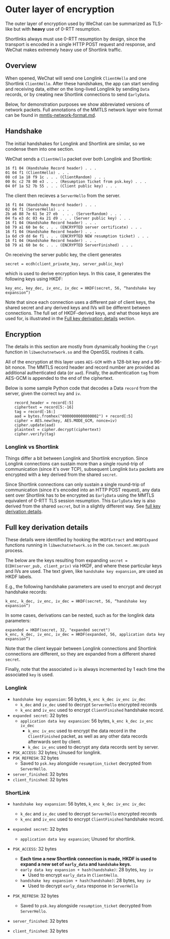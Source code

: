 # Outer layer of encryption


The outer layer of encryption used by WeChat can be summarized as TLS-like but with **heavy** use of 0-RTT resumption.

Shortlinks always must use 0-RTT resumption by design, since the transport is encoded in a single HTTP POST request and response, and WeChat makes extremely heavy use of Shortlink traffic.

## Overview
When opened, WeChat will send one Longlink `ClientHello` and one Shortlink `ClientHello`. After these handshakes, the app can start sending and receiving data, either on the long-lived Longlink by sending `Data` records, or by creating new Shortlink connections to send `EarlyData`.

Below, for demonstration purposes we show abbreviated versions of network packets. Full annotations of the MMTLS network layer wire format can be found in [mmtls-network-format.md](mmtls-network-format.md).

## Handshake

The initial handshakes for Longlink and Shortlink are similar, so we condense them into one section.

WeChat sends a `ClientHello` packet over both Longlink and Shortlink:
```
16 f1 04 (Handshake Record header) . . .
01 04 f1 (ClientHello) . . .
08 cd 1a 18 f9 1c . . . (ClientRandom) . . .
00 0c c2 78 00 e3 . . . (Resumption Ticket from psk.key) . . .
04 0f 1a 52 7b 55 . . . (Client public key) . . .
```

The client then recieves a `ServerHello` from the server.

```
16 f1 04 (Handshake Record header) . . .
02 04 f1 (ServerHello) . . .
2b a6 88 7e 61 5e 27 eb  . . . (ServerRandom) . . .
04 fa e3 dc 03 4a 21 d9 . . . (Server public key) . . .
16 f1 04 (Handshake Record header) . . .
b8 79 a1 60 be 6c . . . (ENCRYPTED server certificate) . . .
16 f1 04 (Handshake Record header) . . .
1a 6d c9 dd 6e f1 . . . (ENCRYPTED NEW resumption ticket) . . .
16 f1 04 (Handshake Record header) . . .
b8 79 a1 60 be 6c . . . (ENCRYPTED ServerFinished) . . .
```

On receiving the server public key, the client generates

`secret = ecdh(client_private_key, server_public_key)`

which is used to derive encryption keys. In this case, it generates the following keys using HKDF:

`key_enc, key_dec, iv_enc, iv_dec = HKDF(secret, 56, “handshake key expansion”)`

Note that since each connection uses a different pair of client keys, the shared secret and any derived keys and IVs will be different between connections. The full set of HKDF-derived keys, and what those keys are used for, is illustrated in the [Full key derivation details](#full-key-derivation-details) section.

## Encryption

The details in this section are mostly from dynamically hooking the `Crypt` function in `libwechatnetwork.so` and the OpenSSL routines it calls.

All of the encryption at this layer uses `AES-GCM` with a 128-bit key and a 96-bit nonce. The MMTLS record header and record number are provided as additional authenticated data (or `aad`). Finally, the authentication `tag` from AES-GCM is appended to the end of the ciphertext.

Below is some sample Python code that decodes a Data `record` from the server, given the correct `key` and `iv`.
```
    record_header = record[:5]
    ciphertext = record[5:-16]
    tag = record[-16:]
    aad = bytes.fromhex("0000000000000002") + record[:5]
    cipher = AES.new(key, AES.MODE_GCM, nonce=iv)
    cipher.update(aad)
    plaintext = cipher.decrypt(ciphertext)
    cipher.verify(tag)
```

### Longlink vs Shortlink

Things differ a bit between Longlink and Shortlink encryption. Since Longlink connections can sustain more than a single round-trip of communication (since it's over TCP), subsequent Longlink `Data` packets are encrypted with a key derived from the shared `secret`. 

Since Shortlink connections can only sustain a single round-trip of communication (since it's encoded into an HTTP POST request), any data sent over Shortlink has to be encrypted as `EarlyData` using the MMTLS equivalent of 0-RTT TLS session resumption. This `EarlyData` key is also derived from the shared `secret`, but in a slightly different way. See [full key derivation details](#full-key-derivation-details).

## Full key derivation details
These details were identified by hooking the `HKDFExtract` and `HKDFExpand` functions running in `libwechatnetwork.so` in the `com.tencent.mm:push` process.

The below are the keys resulting from expanding `secret = ECDH(server_pub, client_priv)` via HKDF, and where these particular keys and IVs are used. The text given, like `handshake key expansion`, are used as HKDF labels. 

E.g., the following handshake parameters are used to encrypt and decrypt handshake records:
```
k_enc, k_dec, iv_enc, iv_dec = HKDF(secret, 56, “handshake key expansion”)
```

In some cases, derivations can be nested, such as for the longlink data parameters:
```
expanded = HKDF(secret, 32, "expanded secret")
k_enc, k_dec, iv_enc, iv_dec = HKDF(expanded, 56, application data key expansion”)
```

Note that the client keypair between Longlink connections and Shortlink connections are different, so they are expanded from a different shared `secret`.

Finally, note that the associated `iv` is always incremented by 1 each time the associated `key` is used.

### Longlink

 * `handshake key expansion`: 56 bytes, `k_enc k_dec iv_enc iv_dec`
    * `k_dec` and `iv_dec` used to decrypt `ServerHello` encrypted records
    * `k_enc` and `iv_enc` used to encrypt `ClientFinished` handshake record.
 * `expanded secret`: 32 bytes
    * `application data key expansion`: 56 bytes, `k_enc k_dec iv_enc iv_dec`
        * `k_enc iv_enc` used to encrypt the data record in the `ClientFinished` packet, as well as any other data records afterwards sent by client.
        * `k_dec iv_enc` used to decrypt any data records sent by server.
* `PSK_ACCESS`: 32 bytes; Unused for longlink.
* `PSK_REFRESH`: 32 bytes
    * Saved to `psk.key` alongside `resumption_ticket` decrypted from `ServerHello`.
* `server_finished`: 32 bytes
* `client_finished`: 32 bytes

### ShortLink

 * `handshake key expansion`: 56 bytes, `k_enc k_dec iv_enc iv_dec`
    * `k_dec` and `iv_dec` used to decrypt `ServerHello` encrypted records
    * `k_enc` and `iv_enc` used to encrypt `ClientFinished` handshake record.
 * `expanded secret`: 32 bytes
    * `application data key expansion`; Unused for shortlink.
* `PSK_ACCESS`: 32 bytes
    * **Each time a new Shortlink connection is made, HKDF is used to expand a new set of `early_data` and `handshake` keys.**
    * `early data key expansion + hash(handshake)`: 28 bytes, `key iv`
        * Used to encrypt `early_data` in `ClientHello`.
    * `handshake key expansion + hash(handshake)`: 28 bytes, `key iv`
        * Used to decrypt `early_data` response in `ServerHello`

* `PSK_REFRESH`: 32 bytes
    * Saved to `psk.key` alongside `resumption_ticket` decrypted from `ServerHello`.
* `server_finished`: 32 bytes
* `client_finished`: 32 bytes